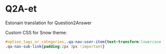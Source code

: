 Q2A-et
======

Estonain translation for Question2Answer

Custom CSS for Snow theme:
```css
#option_tags_or_categories,.qa-nav-user-item{text-transform:lowercase !important}
.qa-nav-sub-link{padding:2px 3px !important}
```
